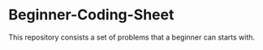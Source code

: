# Beginner-Coding-Sheet
This repository consists a set of problems that a beginner can starts with.
